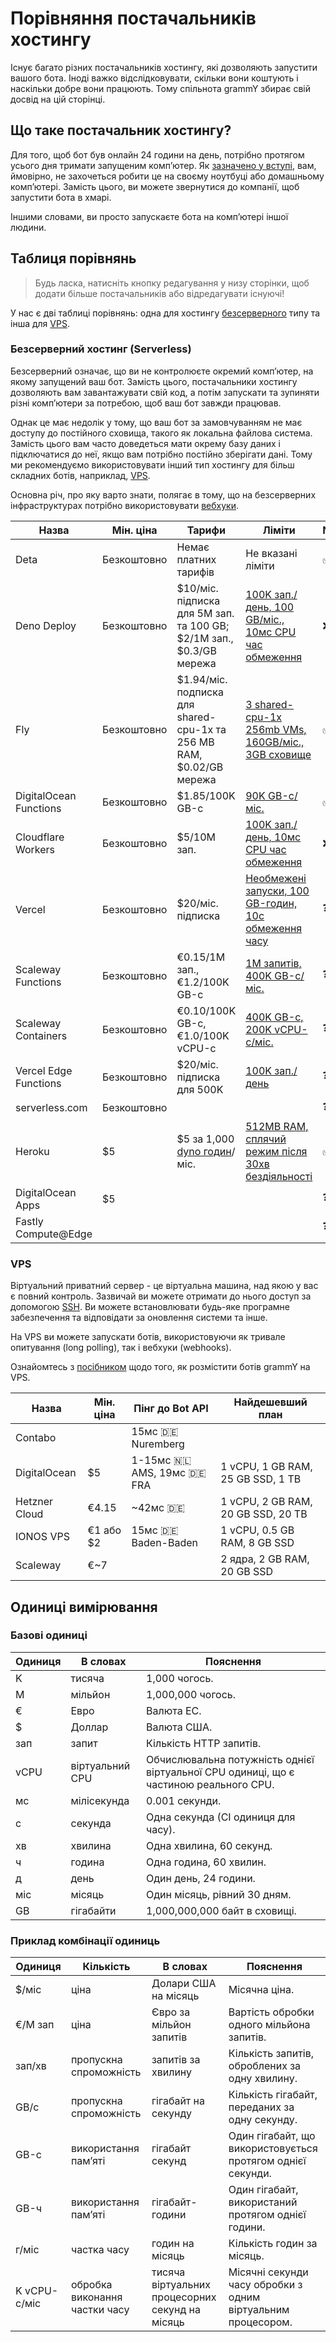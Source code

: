 # Порівняння постачальників хостингу

Існує багато різних постачальників хостингу, які дозволяють запустити вашого бота.
Іноді важко відслідковувати, скільки вони коштують і наскільки добре вони працюють.
Тому спільнота grammY збирає свій досвід на цій сторінці.

## Що таке постачальник хостингу?

Для того, щоб бот був онлайн 24 години на день, потрібно протягом усього дня тримати запущеним компʼютер.
Як [зазначено у вступі](../guide/introduction.html#як-підтримувати-роботу-бота), вам, ймовірно, не захочеться робити це на своєму ноутбуці або домашньому компʼютері.
Замість цього, ви можете звернутися до компанії, щоб запустити бота в хмарі.

Іншими словами, ви просто запускаєте бота на компʼютері іншої людини.

## Таблиця порівнянь

> Будь ласка, натисніть кнопку редагування у низу сторінки, щоб додати більше постачальників або відредагувати існуючі!

У нас є дві таблиці порівнянь: одна для хостингу [безсерверного](#безсервернии-хостинг-serverless) типу та інша для [VPS](#vps).

### Безсерверний хостинг (Serverless)

Безсерверний означає, що ви не контролюєте окремий компʼютер, на якому запущений ваш бот.
Замість цього, постачальники хостингу дозволяють вам завантажувати свій код, а потім запускати та зупиняти різні компʼютери за потребою, щоб ваш бот завжди працював.

Однак це має недолік у тому, що ваш бот за замовчуванням не має доступу до постійного сховища, такого як локальна файлова система.
Замість цього вам часто доведеться мати окрему базу даних і підключатися до неї, якщо вам потрібно постійно зберігати дані.
Тому ми рекомендуємо використовувати інший тип хостингу для більш складних ботів, наприклад, [VPS](#vps).

Основна річ, про яку варто знати, полягає в тому, що на безсерверних інфраструктурах потрібно використовувати [вебхуки](../guide/deployment-types.md).

| Назва                  | Мін. ціна   | Тарифи                                                                                                      | Ліміти                                                                                    | Node.js | Deno                         | Веб | Замітки                                                                                     |
| ---------------------- | ----------- | ----------------------------------------------------------------------------------------------------------- | ----------------------------------------------------------------------------------------- | ------- | ---------------------------- | --- | ------------------------------------------------------------------------------------------- |
| Deta                   | Безкоштовно | Немає платних тарифів                                                                                       | Не вказані ліміти                                                                         | ✅      | ❓                           | ❓  |                                                                                             |
| Deno Deploy            | Безкоштовно | $10/міс. підписка для 5M зап. та 100 GB; $2/1M зап., $0.3/GB мережа                                         | [100K зап./день, 100 GB/міс., 10мс CPU час обмеження](https://deno.com/deploy/pricing)    | ❌      | ✅                           | ❌  |                                                                                             |
| Fly                    | Безкоштовно | $1.94/міс. подписка для shared-cpu-1x та 256 MB RAM, $0.02/GB мережа                                        | [3 shared-cpu-1x 256mb VMs, 160GB/міс., 3GB сховище](https://fly.io/docs/about/pricing/)  | ✅      | ✅                           | ❓  |                                                                                             |
| DigitalOcean Functions | Безкоштовно | $1.85/100K GB-с                                                                                             | [90K GB-с/міс.](https://docs.digitalocean.com/products/functions/details/pricing/)        | ✅      | ❌                           | ❓  |                                                                                             |
| Cloudflare Workers     | Безкоштовно | $5/10M зап.                                                                                                 | [100K зап./день, 10мс CPU час обмеження](https://workers.cloudflare.com/)                 | ❌      | [✅](https://denoflare.dev/) | ✅  |                                                                                             |
| Vercel                 | Безкоштовно | $20/міс. підписка                                                                                           | [Необмежені запуски, 100 GB-годин, 10с обмеження часу](https://vercel.com/pricing)        | ❓      | ❓                           | ❓  | Не призначений для не вебпроєктів?                                                          |
| Scaleway Functions     | Безкоштовно | €0.15/1M зап., €1.2/100K GB-с                                                                               | [1M запитів, 400K GB-с/міс.](https://www.scaleway.com/en/pricing/#serverless-functions)   | ❓      | ❓                           | ❓  |                                                                                             |
| Scaleway Containers    | Безкоштовно | €0.10/100K GB-с, €1.0/100K vCPU-с                                                                           | [400K GB-с, 200K vCPU-с/міс.](https://www.scaleway.com/en/pricing/#serverless-containers) | ❓      | ❓                           | ❓  |                                                                                             |
| Vercel Edge Functions  | Безкоштовно | $20/міс. підписка для 500K                                                                                  | [100K зап./день](https://vercel.com/pricing)                                              | ❓      | ❓                           | ❓  |                                                                                             |
| serverless.com         | Безкоштовно |                                                                                                             |                                                                                           | ❓      | ❓                           | ❓  |                                                                                             |
| Heroku                 | $5          | $5 за 1,000 [dyno годин](https://devcenter.heroku.com/articles/usage-and-billing#dyno-usage-and-costs)/міс. | [512MB RAM, сплячий режим після 30хв бездіяльності](https://www.heroku.com/pricing)       | ✅      | ✅                           | ❓  | Deno підтримується як [сторонній білдпак](https://github.com/chibat/heroku-buildpack-deno). |
| DigitalOcean Apps      | $5          |                                                                                                             |                                                                                           | ❓      | ❓                           | ❓  | Не перевірено                                                                               |
| Fastly Compute@Edge    |             |                                                                                                             |                                                                                           | ❓      | ❓                           | ❓  |                                                                                             |

### VPS

Віртуальний приватний сервер - це віртуальна машина, над якою у вас є повний контроль.
Зазвичай ви можете отримати до нього доступ за допомогою [SSH](https://en.wikipedia.org/wiki/Secure_Shell).
Ви можете встановлювати будь-яке програмне забезпечення та відповідати за оновлення системи та інше.

На VPS ви можете запускати ботів, використовуючи як тривале опитування (long polling), так і вебхуки (webhooks).

Ознайомтесь з [посібником](./vps.md) щодо того, як розмістити ботів grammY на VPS.

| Назва         | Мін. ціна | Пінг до Bot API                         | Найдешевший план                   |
| ------------- | --------- | --------------------------------------- | ---------------------------------- |
| Contabo       |           | 15мс :de: Nuremberg                     |                                    |
| DigitalOcean  | $5        | 1-15мс :netherlands: AMS, 19мс :de: FRA | 1 vCPU, 1 GB RAM, 25 GB SSD, 1 TB  |
| Hetzner Cloud | €4.15     | ~42мс :de:                              | 1 vCPU, 2 GB RAM, 20 GB SSD, 20 TB |
| IONOS VPS     | €1 або $2 | 15мс :de: Baden-Baden                   | 1 vCPU, 0.5 GB RAM, 8 GB SSD       |
| Scaleway      | €~7       |                                         | 2 ядра, 2 GB RAM, 20 GB SSD        |

## Одиниці вимірювання

### Базові одиниці

| Одиниця | В словах        | Пояснення                                                                             |
| ------- | --------------- | ------------------------------------------------------------------------------------- |
| K       | тисяча          | 1,000 чогось.                                                                         |
| M       | мільйон         | 1,000,000 чогось.                                                                     |
| €       | Евро            | Валюта ЕС.                                                                            |
| $       | Доллар          | Валюта США.                                                                           |
| зап     | запит           | Кількість HTTP запитів.                                                               |
| vCPU    | віртуальний CPU | Обчислювальна потужність однієї віртуальної CPU одиниці, що є частиною реального CPU. |
| мс      | мілісекунда     | 0.001 секунди.                                                                        |
| с       | секунда         | Одна секунда (СІ одиниця для часу).                                                   |
| хв      | хвилина         | Одна хвилина, 60 секунд.                                                              |
| ч       | година          | Одна година, 60 хвилин.                                                               |
| д       | день            | Один день, 24 години.                                                                 |
| міс     | місяць          | Один місяць, рівний 30 дням.                                                          |
| GB      | гігабайти       | 1,000,000,000 байт в сховищі.                                                         |

### Приклад комбінації одиниць

| Одиниця      | Кількість                     | В словах                                        | Пояснення                                                    |
| ------------ | ----------------------------- | ----------------------------------------------- | ------------------------------------------------------------ |
| $/міс        | ціна                          | Долари США на місяць                            | Місячна ціна.                                                |
| €/M зап      | ціна                          | Євро за мільйон запитів                         | Вартість обробки одного мільйона запитів.                    |
| зап/хв       | пропускна спроможність        | запитів за хвилину                              | Кількість запитів, оброблених за одну хвилину.               |
| GB/с         | пропускна спроможність        | гігабайт на секунду                             | Кількість гігабайт, переданих за одну секунду.               |
| GB-с         | використання памʼяті          | гігабайт секунд                                 | Один гігабайт, що використовується протягом однієї секунди.  |
| GB-ч         | використання памʼяті          | гігабайт-години                                 | Один гігабайт, використаний протягом однієї години.          |
| г/міс        | частка часу                   | годин на місяць                                 | Кількість годин за місяць.                                   |
| K vCPU-с/міс | обробка виконання частки часу | тисяча віртуальних процесорних секунд на місяць | Місячні секунди часу обробки з одним віртуальним процесором. |
